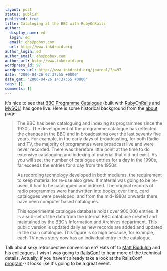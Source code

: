 ```yaml
---
layout: post
status: publish
published: true
title: Cataloging at the BBC with RubyOnRails
author:
  display_name: ed
  login: ed
  email: ehs@pobox.com
  url: http://www.inkdroid.org
author_login: ed
author_email: ehs@pobox.com
author_url: http://www.inkdroid.org
wordpress_id: 97
wordpress_url: http://www.inkdroid.org/journal/?p=97
date: '2006-04-26 07:37:55 +0000'
date_gmt: '2006-04-26 14:37:55 +0000'
tags: []
comments: []
---
```

<p>It's nice to see that <a href="http://web.archive.org/web/20061208071320/http://open.bbc.co.uk:80/catalogue/infax/">BBC Programme Catalogue</a> (built with <a href="http://rubyonrails.org">RubyOnRails</a> and <a href="http://mysql.com">MySQL</a>) has gone live. Here is some historical background from the <a href="http://web.archive.org/web/20061206204544/http://open.bbc.co.uk:80/cataloguemeta/2005/11/about_this_prototype.html">about</a> page:</p>
<blockquote><p>
The BBC has been cataloguing and indexing its programmes since the 1920s. The development of the programme catalogue has reflected the changes in the BBC and in broadcasting over the last seventy five years. For example, in the early days of broadcasting, for both Radio and TV, the majority of programmes were broadcast live and were never recorded. There was therefore little point at the time to do extensive cataloguing and indexing of material that did not exist. As you will see, the number of catalogue entries for a day in the 1990s, far exceeds the entries for a day from the 1950s.</p>
<p>As recording technology developed in both mediums, the requirement to keep material for re-use also grew. If material was going to be re-used, it had to be catalogued and indexed. The original records of radio programmes were handwritten into books; over time, card catalogues were developed, and from the mid-1980s onwards there have been computer based catalogues.</p>
<p>This experimental catalogue database holds over 900,000 entries. It is a sub-set of the data from the internal BBC database created and maintained by the BBC&rsquo;s Information and Archives department. This public version is updated daily as new records are added and updated in the main catalogue. This figure is so high because, for example, each TV news story now has an individual entry in the catalogue.
</p></blockquote>
<p>Talk about sexy retrospective conversion eh? Hats off to <a href="http://feeds.feedburner.com/hackdiary?m=16">Matt Biddulph</a> and his colleagues. I wish I was going to <a href="http://web.archive.org/web/20071011033934/http://railsconf.org/talks/selected/show/122">RailsConf</a> to hear more of the technical details. Actually, if you haven't already take a look at the RailsConf <a href="http://web.archive.org/web/20061114095809/http://railsconf.org:80/talks">program</a>--it looks like it's going to be a great event.</p>
